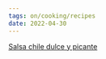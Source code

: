 ```yaml
---
tags: on/cooking/recipes
date: 2022-04-30
---
```

[Salsa chile dulce y picante](http://naranjasylimones.es/salsa-dulce-chile-picante/)